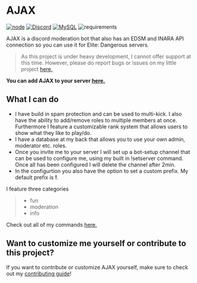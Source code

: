 # AJAX

[![node](https://img.shields.io/badge/Node.js-v.12.X-brightgreen)](https://nodejs.org)
[![Discord](https://img.shields.io/badge/Discord-v.12-blue)](https://discord.js.org/#/docs/main/stable/general/welcome)
[![MySQL](https://img.shields.io/badge/MySQL-v.8.0-9cf)](https://www.mysql.com/)
![requirements](https://img.shields.io/badge/requirements-up%20to%20date-brightgreen)

AJAX is a discord moderation bot that also has an EDSM and INARA API connection so you can use it for Elite: Dangerous servers.

> As this project is under heavy development, I cannot offer support at this time.  However, please do report bugs or issues on my little project [here.](https://github.com/Worthy-Alpaca/AJAX/issues)

**You can add AJAX to your server [here.](https://discord.com/api/oauth2/authorize?client_id=682255208125956128&permissions=8&redirect_uri=https%3A%2F%2Fworthyalpaca.de%2F&scope=bot)**

## What I can do

- I have build in spam protection and can be used to multi-kick. I also have the ability to add/remove roles to multiple members at once. Furthermore I feature a customizable rank system that allows users to show what they like to play/do.
- I have a database at my back that allows you to use your own admin, moderator etc. roles.
- Once you invite me to your server I will set up a bot-setup channel that can be used to configure me, using my built in !setserver command. Once all has been configured I will delete the channel after 2min. 
- In the configurtion you also have the option to set a custom prefix. My default prefix is **!**.

I feature three categories
> - fun
> - moderation
> - info

Check out all of my commands [here.](https://github.com/Worthy-Alpaca/AJAX/blob/develop/MY_COMMANDS.md)

## Want to customize me yourself or contribute to this project?

If you want to contribute or customize AJAX yourself, make sure to check out my [contributing guide]()!